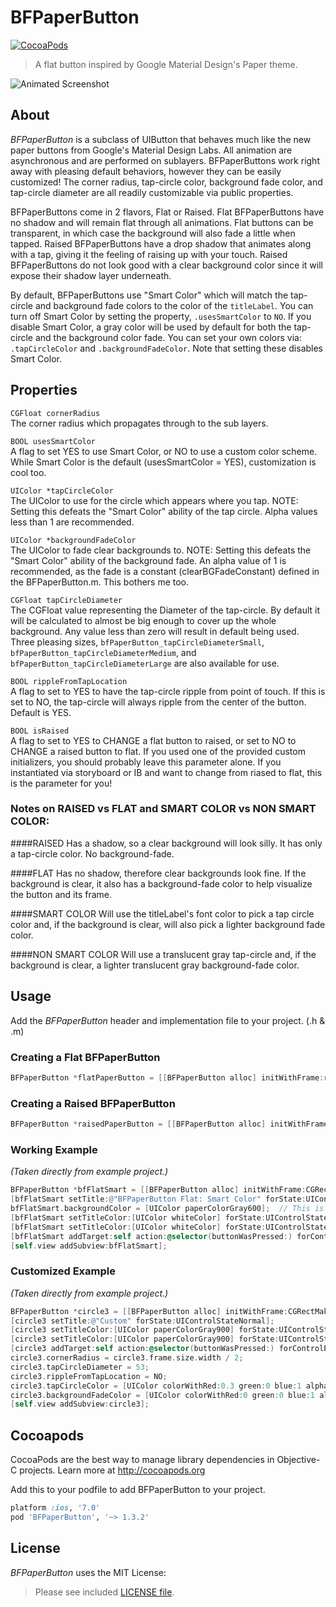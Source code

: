 BFPaperButton
=============
[![CocoaPods](https://img.shields.io/cocoapods/v/BFPaperButton.svg?style=flat)](https://github.com/bfeher/BFPaperButton)

> A flat button inspired by Google Material Design's Paper theme.

![Animated Screenshot](https://raw.githubusercontent.com/bfeher/BFPaperButton/master/BFPaperButtonDemoGif2.gif "Animated Screenshot")


About
---------
_BFPaperButton_ is a subclass of UIButton that behaves much like the new paper buttons from Google's Material Design Labs.
All animation are asynchronous and are performed on sublayers.
BFPaperButtons work right away with pleasing default behaviors, however they can be easily customized! The corner radius, tap-circle color, background fade color, and tap-circle diameter are all readily customizable via public properties.

BFPaperButtons come in 2 flavors, Flat or Raised. 
Flat BFPaperButtons have no shadow and will remain flat through all animations. Flat buttons can be transparent, in which case the background will also fade a little when tapped.
Raised BFPaperButtons have a drop shadow that animates along with a tap, giving it the feeling of raising up with your touch. Raised BFPaperButtons do not look good with a clear background color since it will expose their shadow layer underneath.

By default, BFPaperButtons use "Smart Color" which will match the tap-circle and background fade colors to the color of the `titleLabel`.
You can turn off Smart Color by setting the property, `.usesSmartColor` to `NO`. If you disable Smart Color, a gray color will be used by default for both the tap-circle and the background color fade.
You can set your own colors via: `.tapCircleColor` and `.backgroundFadeColor`. Note that setting these disables Smart Color.

## Properties
`CGFloat cornerRadius` <br />
The corner radius which propagates through to the sub layers.

`BOOL usesSmartColor` <br />
A flag to set YES to use Smart Color, or NO to use a custom color scheme. While Smart Color is the default (usesSmartColor = YES), customization is cool too.

`UIColor *tapCircleColor` <br />
The UIColor to use for the circle which appears where you tap. NOTE: Setting this defeats the "Smart Color" ability of the tap circle. Alpha values less than 1 are recommended.

`UIColor *backgroundFadeColor` <br />
The UIColor to fade clear backgrounds to. NOTE: Setting this defeats the "Smart Color" ability of the background fade. An alpha value of 1 is recommended, as the fade is a constant (clearBGFadeConstant) defined in the BFPaperButton.m. This bothers me too.

`CGFloat tapCircleDiameter` <br />
The CGFloat value representing the Diameter of the tap-circle. By default it will be calculated to almost be big enough to cover up the whole background. Any value less than zero will result in default being used. Three pleasing sizes, `bfPaperButton_tapCircleDiameterSmall`, `bfPaperButton_tapCircleDiameterMedium`, and `bfPaperButton_tapCircleDiameterLarge` are also available for use.

`BOOL rippleFromTapLocation`<br />
A flag to set to YES to have the tap-circle ripple from point of touch. If this is set to NO, the tap-circle will always ripple from the center of the button. Default is YES.

`BOOL isRaised`<br />
A flag to set to YES to CHANGE a flat button to raised, or set to NO to CHANGE a raised button to flat. If you used one of the provided custom initializers, you should probably leave this parameter alone. If you instantiated via storyboard or IB and want to change from riased to flat, this is the parameter for you!


### Notes on RAISED vs FLAT and SMART COLOR vs NON SMART COLOR:
####RAISED
Has a shadow, so a clear background will look silly. It has only a tap-circle color. No background-fade.
 
####FLAT
Has no shadow, therefore clear backgrounds look fine. If the background is clear, it also has a background-fade color to help visualize the button and its frame.

####SMART COLOR
Will use the titleLabel's font color to pick a tap circle color and, if the background is clear, will also pick a lighter background fade color.
 
####NON SMART COLOR
Will use a translucent gray tap-circle and, if the background is clear, a lighter translucent gray background-fade color.


Usage
---------
Add the _BFPaperButton_ header and implementation file to your project. (.h & .m)

### Creating a Flat BFPaperButton
```objective-c
BFPaperButton *flatPaperButton = [[BFPaperButton alloc] initWithFrame:rect raised:NO];
```

### Creating a Raised BFPaperButton
```objective-c
BFPaperButton *raisedPaperButton = [[BFPaperButton alloc] initWithFrame:rect raised:YES];
```

### Working Example
*(Taken directly from example project.)*<br />
```objective-c
BFPaperButton *bfFlatSmart = [[BFPaperButton alloc] initWithFrame:CGRectMake(20, 20, 280, 43) raised:NO];
[bfFlatSmart setTitle:@"BFPaperButton Flat: Smart Color" forState:UIControlStateNormal];
bfFlatSmart.backgroundColor = [UIColor paperColorGray600];	// This is from the included cocoapod "UIColor+BFPaperColors".
[bfFlatSmart setTitleColor:[UIColor whiteColor] forState:UIControlStateNormal];
[bfFlatSmart setTitleColor:[UIColor whiteColor] forState:UIControlStateHighlighted];
[bfFlatSmart addTarget:self action:@selector(buttonWasPressed:) forControlEvents:UIControlEventTouchUpInside];
[self.view addSubview:bfFlatSmart];
```

### Customized Example
*(Taken directly from example project.)*<br />
```objective-c
BFPaperButton *circle3 = [[BFPaperButton alloc] initWithFrame:CGRectMake(212, 468, 86, 86) raised:NO];
[circle3 setTitle:@"Custom" forState:UIControlStateNormal];
[circle3 setTitleColor:[UIColor paperColorGray900] forState:UIControlStateNormal];
[circle3 setTitleColor:[UIColor paperColorGray900] forState:UIControlStateHighlighted];
[circle3 addTarget:self action:@selector(buttonWasPressed:) forControlEvents:UIControlEventTouchUpInside];
circle3.cornerRadius = circle3.frame.size.width / 2;
circle3.tapCircleDiameter = 53;
circle3.rippleFromTapLocation = NO;
circle3.tapCircleColor = [UIColor colorWithRed:0.3 green:0 blue:1 alpha:0.6];  // Setting this color overrides "Smart Color".
circle3.backgroundFadeColor = [UIColor colorWithRed:0 green:0 blue:1 alpha:1]; // Setting this color overrides "Smart Color".
[self.view addSubview:circle3];
```

Cocoapods
-------

CocoaPods are the best way to manage library dependencies in Objective-C projects.
Learn more at http://cocoapods.org

Add this to your podfile to add BFPaperButton to your project.
```ruby
platform :ios, '7.0'
pod 'BFPaperButton', '~> 1.3.2'
```


License
--------
_BFPaperButton_ uses the MIT License:

> Please see included [LICENSE file](https://raw.githubusercontent.com/bfeher/BFPaperButton/master/LICENSE.md).
